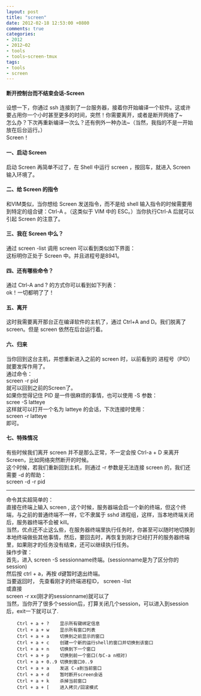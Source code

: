 ```yaml
---
layout: post
title: "screen"
date: 2012-02-18 12:53:00 +0800
comments: true
categories:
- 2012
- 2012~02
- tools
- tools~screen-tmux
tags: 
- tools
- screen
---
```


#### 断开控制台而不结束会话-Screen

设想一下，你通过 ssh 连接到了一台服务器，接着你开始编译一个软件。这或许要占用你一个小时甚至更多的时间，突然！你需要离开，或者是断开网络了~  
怎么办？下次再重新编译一次么？还有例外一种办法~（当然，我指的不是一开始放在后台运行。）  
Screen！

#### 一、启动 Screen
启动 Screen 再简单不过了，在 Shell 中运行 screen ，按回车，就进入 Screen 输入环境了。

#### 二、给 Screen 的指令
和VIM类似，当你想给 Screen 发送指令，而不是给 shell 输入指令的时候需要用到特定的组合键：Ctrl-A 。（这类似于 VIM 中的 ESC。）当你执行Ctrl-A 后就可以引起 Screen 的注意了。

#### 三、我在 Screen 中么？
通过 screen -list 调用 screen 可以看到类似如下界面：  
这标明你正处于 Screen 中。并且进程号是8941。

#### 四、还有哪些命令？
通过 Ctrl-A and ? 的方式你可以看到如下列表：  
ok！一切都明了了！

#### 五、离开
这时我需要离开那台正在编译软件的主机了，通过 Ctrl+A and D。我们脱离了 screen。但是 screen 依然在后台运行着。

#### 六、归来
当你回到这台主机，并想重新进入之前的 screen 时，以前看到的 进程号（PID）就要发挥作用了。  
通过命令：  
screen -r pid  
就可以回到之前的Screen了。  
如果你觉得记住 PID 是一件很麻烦的事情，也可以使用 -S 参数：  
scree  -S latteye  
这样就可以打开一个名为 latteye 的会话，下次连接时使用：  
screen -r latteye   
即可。

#### 七、特殊情况
有些时候我们离开 screen 并不是那么正常，不一定会按 Ctrl-a + D 来离开 Screen，比如网络突然断开的时候。  
这个时候，若我们重新回到主机，则通过 -r 参数是无法连接 screen 的，我们还需要 -d 的帮助：  
screen -d -r pid
 
-----
 
命令其实超简单的：  
直接在终端上输入 screen , 这个时候，服务器端会启一个新的终端，但这个终端，与之前的普通终端不一样，它不隶属于 sshd 进程组，这样，当本地终端关闭后，服务器终端不会被 kill。  
当然，优点还不止这么些，在服务器终端里执行任务时，你甚至可以随时地切换到本地终端做些其他事情，然后，要回去时，再恢复到刚才已经打开的服务器终端里，如果刚才的任务没有结束，还可以继续执行任务。  
操作步骤：  
首先，进入 screen -S sessionname终端。(sessionname是为了区分你的session)  
然后按 ctrl + a，再按 d键暂时退出终端。  
当要返回时， 先查看刚才的终端进程ID， screen -list  
或直接  
 screen -r xx(刚才的sessionname)就可以了   
当然，当你开了很多个session后，打算关闭几个session，可以进入到session后，exit一下就可以了.  
```
	Ctrl + a + ?	显示所有键绑定信息
	Ctrl + a + w	显示所有窗口列表
	Ctrl + a + a	切换到之前显示的窗口
	Ctrl + a + c	创建一个新的运行shell的窗口并切换到该窗口
	Ctrl + a + n	切换到下一个窗口
	Ctrl + a + p	切换到前一个窗口(与C-a n相对)
	Ctrl + a + 0..9	切换到窗口0..9
	Ctrl + a + a	发送 C-a到当前窗口
	Ctrl + a + d	暂时断开screen会话
	Ctrl + a + k	杀掉当前窗口
	Ctrl + a + [	进入拷贝/回滚模式
```
